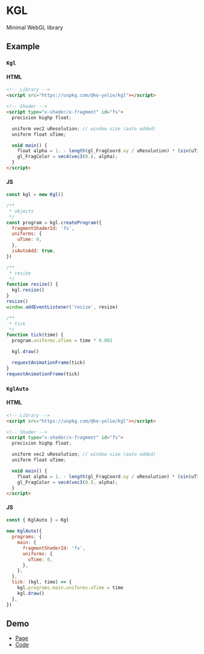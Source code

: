 # KGL

Minimal WebGL library

## Example

### `Kgl`

#### HTML

```html
<!-- Library -->
<script src="https://unpkg.com/@ko-yelie/kgl"></script>

<!-- Shader -->
<script type="x-shader/x-fragment" id="fs">
  precision highp float;

  uniform vec2 uResolution; // window size (auto added)
  uniform float uTime;

  void main() {
    float alpha = 1. - length(gl_FragCoord.xy / uResolution) * (sin(uTime) * 0.5 + 0.5);
    gl_FragColor = vec4(vec3(0.), alpha);
  }
</script>
```

#### JS

```js
const kgl = new Kgl()

/**
 * objects
 */
const program = kgl.createProgram({
  fragmentShaderId: 'fs',
  uniforms: {
    uTime: 0,
  },
  isAutoAdd: true,
})

/**
 * resize
 */
function resize() {
  kgl.resize()
}
resize()
window.addEventListener('resize', resize)

/**
 * tick
 */
function tick(time) {
  program.uniforms.uTime = time * 0.001

  kgl.draw()

  requestAnimationFrame(tick)
}
requestAnimationFrame(tick)
```

### `KglAuto`

#### HTML

```html
<!-- Library -->
<script src="https://unpkg.com/@ko-yelie/kgl"></script>

<!-- Shader -->
<script type="x-shader/x-fragment" id="fs">
  precision highp float;

  uniform vec2 uResolution; // window size (auto added)
  uniform float uTime;

  void main() {
    float alpha = 1. - length(gl_FragCoord.xy / uResolution) * (sin(uTime) * 0.5 + 0.5);
    gl_FragColor = vec4(vec3(0.), alpha);
  }
</script>
```

#### JS

```js
const { KglAuto } = Kgl

new KglAuto({
  programs: {
    main: {
      fragmentShaderId: 'fs',
      uniforms: {
        uTime: 0,
      },
    },
  },
  tick: (kgl, time) => {
    kgl.programs.main.uniforms.uTime = time
    kgl.draw()
  },
})
```

## Demo

- [Page](https://ko-yelie.github.io/kgl/)
- [Code](https://github.com/ko-yelie/kgl/tree/master/examples)
